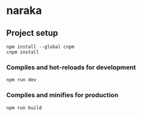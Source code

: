 # naraka

## Project setup
```
npm install --global cnpm
cnpm install
```

### Compiles and hot-reloads for development
```
npm run dev
```

### Compiles and minifies for production
```
npm run build
```

